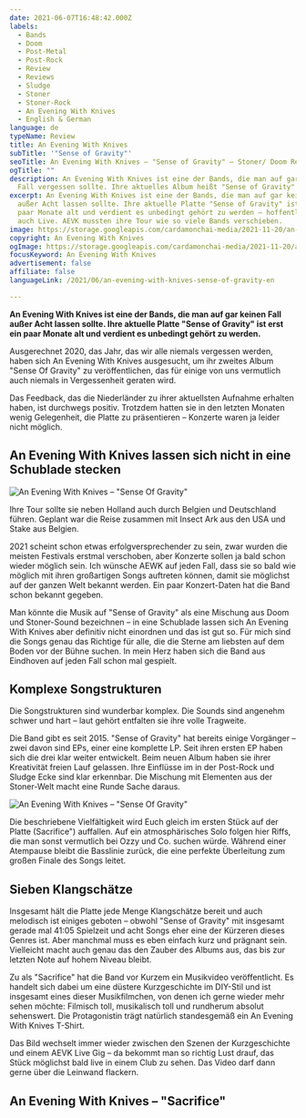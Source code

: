 ```yaml
---
date: 2021-06-07T16:48:42.000Z
labels:
  - Bands
  - Doom
  - Post-Metal
  - Post-Rock
  - Review
  - Reviews
  - Sludge
  - Stoner
  - Stoner-Rock
  - An Evening With Knives
  - English & German
language: de
typeName: Review
title: An Evening With Knives
subTitle: '"Sense of Gravity"'
seoTitle: An Evening With Knives – "Sense of Gravity" – Stoner/ Doom Review
ogTitle: ""
description: An Evening With Knives ist eine der Bands, die man auf gar keinen
  Fall vergessen sollte. Ihre aktuelles Album heißt "Sense of Gravity".
excerpt: An Evening With Knives ist eine der Bands, die man auf gar keinen Fall
  außer Acht lassen sollte. Ihre aktuelle Platte "Sense of Gravity" ist erst ein
  paar Monate alt und verdient es unbedingt gehört zu werden – hoffentlich bald
  auch Live. AEVK mussten ihre Tour wie so viele Bands verschieben.
image: https://storage.googleapis.com/cardamonchai-media/2021-11-20/an-evening-with-knives-jpg-imagine-080808_453e35_1024_768/640.webp
copyright: An Evening With Knives
ogImage: https://storage.googleapis.com/cardamonchai-media/2021-11-20/an-evening-with-knives-fb-jpg-imagine-080808_7a7064_1200_628/640.webp
focusKeyword: An Evening With Knives
advertisement: false
affiliate: false
languageLink: /2021/06/an-evening-with-knives-sense-of-gravity-en

---
```


**An Evening With Knives ist eine der Bands, die man auf gar keinen Fall außer Acht lassen sollte. Ihre aktuelle Platte "Sense of Gravity" ist erst ein paar Monate alt und verdient es unbedingt gehört zu werden.**

Ausgerechnet 2020, das Jahr, das wir alle niemals vergessen werden, haben sich An Evening With Knives ausgesucht, um ihr zweites Album "Sense Of Gravity" zu veröffentlichen, das für einige von uns vermutlich auch niemals in Vergessenheit geraten wird.

Das Feedback, das die Niederländer zu ihrer aktuellsten Aufnahme erhalten haben, ist durchwegs positiv. Trotzdem hatten sie in den letzten Monaten wenig Gelegenheit, die Platte zu präsentieren – Konzerte waren ja leider nicht möglich.

## An Evening With Knives lassen sich nicht in eine Schublade stecken

![An Evening With Knives – "Sense Of Gravity"](https://storage.googleapis.com/cardamonchai-media/2021-11-20/an-evening-with-knives-jpeg-imagine-180808_7e6d5d_1024_1024/640.webp 'An Evening With Knives – "Sense Of Gravity"')

Ihre Tour sollte sie neben Holland auch durch Belgien und Deutschland führen. Geplant war die Reise zusammen mit Insect Ark aus den USA und Stake aus Belgien.

2021 scheint schon etwas erfolgversprechender zu sein, zwar wurden die meisten Festivals erstmal verschoben, aber Konzerte sollen ja bald schon wieder möglich sein. Ich wünsche AEWK auf jeden Fall, dass sie so bald wie möglich mit ihren großartigen Songs auftreten können, damit sie möglichst auf der ganzen Welt bekannt werden. Ein paar Konzert-Daten hat die Band schon bekannt gegeben.

Man könnte die Musik auf "Sense of Gravity" als eine Mischung aus Doom und Stoner-Sound bezeichnen – in eine Schublade lassen sich An Evening With Knives aber definitiv nicht einordnen und das ist gut so. Für mich sind die Songs genau das Richtige für alle, die die Sterne am liebsten auf dem Boden vor der Bühne suchen. In mein Herz haben sich die Band aus Eindhoven auf jeden Fall schon mal gespielt.

## Komplexe Songstrukturen

Die Songstrukturen sind wunderbar komplex. Die Sounds sind angenehm schwer und hart – laut gehört entfalten sie ihre volle Tragweite.

Die Band gibt es seit 2015. "Sense of Gravity" hat bereits einige Vorgänger – zwei davon sind EPs, einer eine komplette LP. Seit ihren ersten EP haben sich die drei klar weiter entwickelt. Beim neuen Album haben sie ihrer Kreativität freien Lauf gelassen. Ihre Einflüsse im in der Post-Rock und Sludge Ecke sind klar erkennbar. Die Mischung mit Elementen aus der Stoner-Welt macht eine Runde Sache daraus.

![An Evening With Knives – "Sense Of Gravity"](https://storage.googleapis.com/cardamonchai-media/2021-11-20/90869948-1530321057134485-4941586764285345792-o-1-jpg-imagine-085838_366851_1440_1440/640.webp 'An Evening With Knives – "Sense Of Gravity"')

Die beschriebene Vielfältigkeit wird Euch gleich im ersten Stück auf der Platte (Sacrifice") auffallen. Auf ein atmosphärisches Solo folgen hier Riffs, die man sonst vermutlich bei Ozzy und Co. suchen würde. Während einer Atempause bleibt die Basslinie zurück, die eine perfekte Überleitung zum großen Finale des Songs leitet.

## Sieben Klangschätze

Insgesamt hält die Platte jede Menge Klangschätze bereit und auch melodisch ist einiges geboten – obwohl "Sense of Gravity" mit insgesamt gerade mal 41:05 Spielzeit und acht Songs eher eine der Kürzeren dieses Genres ist. Aber manchmal muss es eben einfach kurz und prägnant sein. Vielleicht macht auch genau das den Zauber des Albums aus, das bis zur letzten Note auf hohem Niveau bleibt.

Zu als "Sacrifice" hat die Band vor Kurzem ein Musikvideo veröffentlicht. Es handelt sich dabei um eine düstere Kurzgeschichte im DIY-Stil und ist insgesamt eines dieser Musikfilmchen, von denen ich gerne wieder mehr sehen möchte: Filmisch toll, musikalisch toll und rundherum absolut sehenswert. Die Protagonistin trägt natürlich standesgemäß ein An Evening With Knives T-Shirt.

Das Bild wechselt immer wieder zwischen den Szenen der Kurzgeschichte und einem AEVK Live Gig – da bekommt man so richtig Lust drauf, das Stück möglichst bald live in einem Club zu sehen. Das Video darf dann gerne über die Leinwand flackern.

## An Evening With Knives – "Sacrifice"

<YouTube id="JkUV2Vuxh6M" />